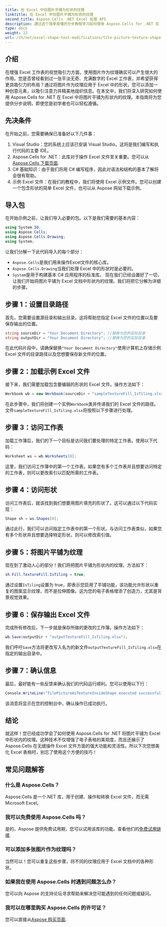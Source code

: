 ```yaml
---
title: 在 Excel 中将图片平铺为形状的纹理
linktitle: 在 Excel 中将图片平铺为形状的纹理
second_title: Aspose.Cells .NET Excel 处理 API
description: 通过这个简单易懂的分步教程学习如何使用 Aspose.Cells for .NET 在 Excel 中将图片平铺为纹理。
type: docs
weight: 13
url: /zh/net/excel-shape-text-modifications/tile-picture-texture-shape-excel/
---
```

## 介绍
在增强 Excel 工作表的视觉吸引力方面，使用图片作为纹理确实可以产生很大的作用。您是否曾经看到过一张平淡无奇、充满数字的 Excel 工作表，并希望获得更具吸引力的布局？通过将图片作为纹理应用于 Excel 中的形状，您可以添加一种创意元素，以吸引注意力并精美地组织信息。在本文中，我们将深入研究如何使用 Aspose.Cells for .NET 在 Excel 中将图片平铺为形状内的纹理。本指南将为您提供分步说明，即使您是初学者也可以轻松遵循。
## 先决条件
在开始之前，您需要确保已准备好以下几件事：
1. Visual Studio：您的系统上应该已安装 Visual Studio。这将是我们编写和执行代码的主要 IDE。
2.  Aspose.Cells for .NET：此库对于操作 Excel 文件至关重要。您可以从[Aspose.Cells 下载页面](https://releases.aspose.com/cells/net/).
3. C# 基础知识：由于我们将用 C# 编写程序，因此对语法和结构的基本了解将会很有帮助。
4. 示例 Excel 文件：在我们的教程中，我们将使用 Excel 示例文件。您可以创建一个包含形状的简单 Excel 文件，也可以从 Aspose 网站下载示例。
## 导入包
在开始示例之前，让我们导入必要的包。以下是我们需要的基本内容：
```csharp
using System.IO;
using Aspose.Cells;
using Aspose.Cells.Drawing;
using System;
```
让我们分解一下此代码导入的每个部分：
- `Aspose.Cells`是我们用来操作Excel文件的核心库。
- `Aspose.Cells.Drawing`当我们处理 Excel 中的形状时是必要的。
- `System`是用于构建基本 C# 应用程序的标准库。
现在我们已经设置好了一切，让我们开始将图片平铺为 Excel 文档中形状内的纹理。我们将把它分解为详细的步骤。
## 步骤 1：设置目录路径
首先，您需要设置源目录和输出目录。这将帮助您指定 Excel 文件的位置以及要保存输出的位置。
```csharp
string sourceDir = "Your Document Directory"; //替换为您的实际目录
string outputDir = "Your Document Directory"; //替换为您的实际目录
```
在此代码片段中，请确保替换`"Your Document Directory"`使用计算机上存储示例 Excel 文件的目录路径以及您想要保存新文件的位置。
## 步骤 2：加载示例 Excel 文件
接下来，我们需要加载包含要编辑的形状的 Excel 文件。操作方法如下：
```csharp
Workbook wb = new Workbook(sourceDir + "sampleTextureFill_IsTiling.xlsx");
```
在此步骤中，我们将创建一个实例`Workbook`类并传递我们的 Excel 文件的路径。文件`sampleTextureFill_IsTiling.xlsx`将按照以下步骤进行处理。
## 步骤 3：访问工作表
加载工作簿后，我们的下一个目标是访问我们要处理的特定工作表。使用以下代码：
```csharp
Worksheet ws = wb.Worksheets[0];
```
这里，我们访问工作簿中的第一个工作表。如果您有多个工作表并且想要访问特定的工作表，则可以更改索引以匹配所需的工作表。
## 步骤 4：访问形状
访问工作表后，就该找到我们想要用图片填充的形状了。这可以通过以下代码实现：
```csharp
Shape sh = ws.Shapes[0];
```
通过此行，我们可以访问指定工作表中的第一个形状。与访问工作表类似，如果您有多个形状并且想要选择特定形状，则可以修改索引值。
## 步骤 5：将图片平铺为纹理
现在到了激动人心的部分！我们将把图片平铺为形状内的纹理。方法如下：
```csharp
sh.Fill.TextureFill.IsTiling = true;
```
通过设置`IsTiling`设置为 true，即表示您启用了平铺功能，该功能允许形状以重复的图案显示纹理，而不是拉伸图像。这为您的电子表格增添了创造力，尤其是背景视觉效果。
## 步骤 6：保存输出 Excel 文件
完成所有修改后，下一步就是保存所做的更改的工作簿。操作方法如下：
```csharp
wb.Save(outputDir + "outputTextureFill_IsTiling.xlsx");
```
我们呼吁`Save`方法将更改写入名为的新文件`outputTextureFill_IsTiling.xlsx`在指定的输出目录中。
## 步骤 7：确认信息
最后，最好能有一些反馈来确认我们的代码运行顺利。您可以使用以下行：
```csharp
Console.WriteLine("TilePictureAsTextureInsideShape executed successfully.\r\n");
```
该消息将显示在您的控制台中，确认操作已成功执行。
## 结论
就这样！您已经成功学会了如何使用 Aspose.Cells for .NET 将图片平铺为 Excel 中形状内的纹理。这种技术不仅增强了电子表格的美观度，而且还展示了 Aspose.Cells 在无缝操作 Excel 文件方面的强大功能和灵活性。所以下次您想美化 Excel 表格时，别忘了使用这个方便的技巧！ 
## 常见问题解答
### 什么是 Aspose.Cells？
Aspose.Cells 是一个.NET 库，用于创建、操作和转换 Excel 文件，而无需 Microsoft Excel。
### 我可以免费使用 Aspose.Cells 吗？
是的，Aspose 提供免费试用期，您可以试用该库的功能。查看他们的[免费试用链接](https://releases.aspose.com/).
### 可以添加多张图片作为纹理吗？
当然可以！您可以重复这些步骤，将不同的纹理应用于 Excel 文档中的各种形状。
### 如果我在使用 Aspose.Cells 时遇到问题怎么办？
您可以向 Aspose 的支持论坛寻求帮助来解决您可能遇到的任何问题或疑问。
### 我可以在哪里购买 Aspose.Cells 的许可证？
您可以直接从[Aspose 购买页面](https://purchase.aspose.com/buy).